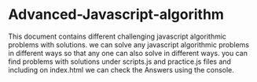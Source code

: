 # Advanced-Javascript-algorithm
This document contains different challenging javascript algorithmic problems with solutions.
we can solve any javascript algorithmic problems in different ways so that any one can also solve in different ways.
you can find problems with solutions under scripts.js and practice.js files and including on index.html we can check the Answers using the console.


